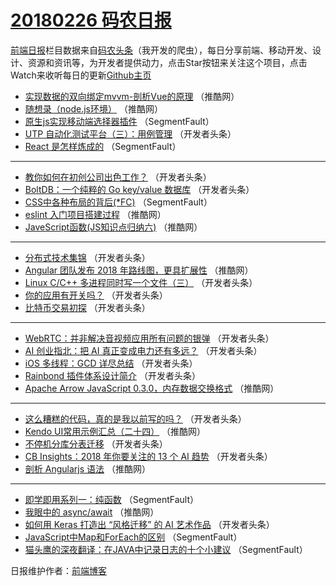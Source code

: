 # [20180226 码农日报](https://toutiao.qdkfweb.cn/date/2018/02/26)

[前端日报](https://qdkfweb.cn/c/news)栏目数据来自[码农头条](https://toutiao.qdkfweb.cn/)（我开发的爬虫），每日分享前端、移动开发、设计、资源和资讯等，为开发者提供动力，点击Star按钮来关注这个项目，点击Watch来收听每日的更新[Github主页](https://github.com/kujian/frontendDaily)
* [实现数据的双向绑定mvvm-剖析Vue的原理](https://toutiao.qdkfweb.cn/65710.html) （推酷网）
* [随想录（node.js环境）](https://toutiao.qdkfweb.cn/65709.html) （推酷网）
* [原生js实现移动端选择器插件](https://toutiao.qdkfweb.cn/65670.html) （SegmentFault）
* [UTP 自动化测试平台（三）：用例管理](https://toutiao.qdkfweb.cn/65686.html) （开发者头条）
* [React 是怎样炼成的](https://toutiao.qdkfweb.cn/65672.html) （SegmentFault）

***
* [教你如何在初创公司出色工作？](https://toutiao.qdkfweb.cn/65677.html) （开发者头条）
* [BoltDB：一个纯粹的 Go key/value 数据库](https://toutiao.qdkfweb.cn/65678.html) （开发者头条）
* [CSS中各种布局的背后(*FC)](https://toutiao.qdkfweb.cn/65668.html) （SegmentFault）
* [eslint 入门项目搭建过程](https://toutiao.qdkfweb.cn/65707.html) （推酷网）
* [JaveScript函数(JS知识点归纳六)](https://toutiao.qdkfweb.cn/65708.html) （推酷网）

***
* [分布式技术集锦](https://toutiao.qdkfweb.cn/65673.html) （开发者头条）
* [Angular 团队发布 2018 年路线图，更具扩展性](https://toutiao.qdkfweb.cn/65711.html) （推酷网）
* [Linux C/C++ 多进程同时写一个文件（三）](https://toutiao.qdkfweb.cn/65681.html) （开发者头条）
* [你的应用有开关吗？](https://toutiao.qdkfweb.cn/65676.html) （开发者头条）
* [比特币交易初探](https://toutiao.qdkfweb.cn/65679.html) （开发者头条）

***
* [WebRTC：并非解决音视频应用所有问题的银弹](https://toutiao.qdkfweb.cn/65680.html) （开发者头条）
* [AI 创业指北：把 AI 真正变成电力还有多远？](https://toutiao.qdkfweb.cn/65683.html) （开发者头条）
* [iOS 多线程：GCD 详尽总结](https://toutiao.qdkfweb.cn/65684.html) （开发者头条）
* [Rainbond 插件体系设计简介](https://toutiao.qdkfweb.cn/65685.html) （开发者头条）
* [Apache Arrow JavaScript 0.3.0，内存数据交换格式](https://toutiao.qdkfweb.cn/65712.html) （推酷网）

***
* [这么糟糕的代码，真的是我以前写的吗？](https://toutiao.qdkfweb.cn/65674.html) （开发者头条）
* [Kendo UI常用示例汇总（二十四）](https://toutiao.qdkfweb.cn/65713.html) （推酷网）
* [不停机分库分表迁移](https://toutiao.qdkfweb.cn/65675.html) （开发者头条）
* [CB Insights：2018 年你要关注的 13 个 AI 趋势](https://toutiao.qdkfweb.cn/65688.html) （开发者头条）
* [剖析 Angularjs 语法](https://toutiao.qdkfweb.cn/65705.html) （推酷网）

***
* [即学即用系列一：纯函数](https://toutiao.qdkfweb.cn/65667.html) （SegmentFault）
* [我眼中的 async/await](https://toutiao.qdkfweb.cn/65706.html) （推酷网）
* [如何用 Keras 打造出 “风格迁移” 的 AI 艺术作品](https://toutiao.qdkfweb.cn/65682.html) （开发者头条）
* [JavaScript中Map和ForEach的区别](https://toutiao.qdkfweb.cn/65669.html) （SegmentFault）
* [猫头鹰的深夜翻译：在JAVA中记录日志的十个小建议](https://toutiao.qdkfweb.cn/65671.html) （SegmentFault）

日报维护作者：[前端博客](https://qdkfweb.cn/) 